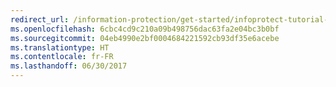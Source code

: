 ```yaml
---
redirect_url: /information-protection/get-started/infoprotect-tutorial-step2
ms.openlocfilehash: 6cbc4cd9c210a09b498756dac63fa2e04bc3b0bf
ms.sourcegitcommit: 04eb4990e2bf0004684221592cb93df35e6acebe
ms.translationtype: HT
ms.contentlocale: fr-FR
ms.lasthandoff: 06/30/2017
---
```

